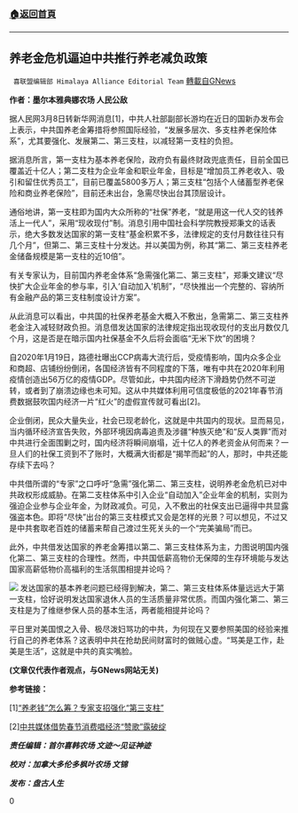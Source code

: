 ###  [:house:返回首頁](https://github.com/ourhimalayas/txt)
---

## 养老金危机逼迫中共推行养老减负政策
` 喜联盟编辑部 Himalaya Alliance Editorial Team` [轉載自GNews](https://gnews.org/zh-hans/958764/)

**作者：墨尔本雅典娜农场 人民公敌**

据人民网3月8日转新华网消息[1]，中共人社部副部长游均在近日的国新办发布会上表示，中共国养老金筹措将参照国际经验，“发展多层次、多支柱养老保险体系”，尤其要强化、发展第二、第三支柱，以减轻第一支柱的负担。

据消息所言，第一支柱为基本养老保险，政府负有最终财政兜底责任，目前全国已覆盖近十亿人；第二支柱为企业年金和职业年金，目标是“增加员工养老收入、吸引和留住优秀员工”，目前已覆盖5800多万人；第三支柱“包括个人储蓄型养老保险和商业养老保险”，目前还未出台，急需尽快出台其顶层设计。

通俗地讲，第一支柱即为国内大众所称的“社保”养老，“就是用这一代人交的钱养活上一代人”，采用“现收现付”制。消息引用中国社会科学院教授郑秉文的话表示，绝大多数发达国家的第一支柱“基金积累不多，法律规定的支付月数往往只有几个月”，但第二、第三支柱十分发达。并以美国为例，称其“第二、第三支柱养老金储备规模是第一支柱的近10倍”。

有关专家认为，目前国内养老金体系“急需强化第二、第三支柱”，郑秉文建议“尽快扩大企业年金的参与率，引入‘自动加入’机制”，“尽快推出一个完整的、容纳所有金融产品的第三支柱制度设计方案”。

从此消息可以看出，中共国的社保养老基金大概入不敷出，急需第二、第三支柱养老金注入减轻财政负担。消息借发达国家的法律规定指出现收现付的支出月数仅几个月，这是否是在暗示国内社保基金不久后将会面临“无米下炊”的困境？

自2020年1月19日，路德社曝出CCP病毒大流行后，受疫情影响，国内众多企业和商超、店铺纷纷倒闭，各国经济皆有不同程度的下落，唯有中共在2020年利用疫情创造出56万亿的疫情GDP。尽管如此，中共国内经济下滑趋势仍然不可逆转，或者到了崩溃边缘也未可知。这从中共媒体利用可信度极低的2021年春节消费数据鼓吹国内经济一片“红火”的虚假宣传就可看出[2]。

企业倒闭，民众大量失业，社会已现老龄化，这就是中共国内的现状。显而易见，当内循环经济宣告失败，外部环境因病毒追责及涉疆“种族灭绝”和“反人类罪”而对中共进行全面围剿之时，国内经济将瞬间崩塌，近十亿人的养老资金从何而来？一旦人们的社保工资到不了账时，大概满大街都是“揭竿而起”的人，那时，中共还能存续下去吗？

中共借所谓的“专家”之口呼吁“急需”强化第二、第三支柱，说明养老金危机已对中共政权形成威胁。在第二支柱体系中引入企业“自动加入”企业年金的机制，实则为强迫企业参与企业年金，为财政减负。可见，入不敷出的社保支出已逼得中共显露强盗本色。即将“尽快”出台的第三支柱模式又会是怎样的光景？可以想见，不过又是中共套取老百姓的储蓄来帮自己渡过生死关头的一个“完美骗局”而已。

此外，中共借发达国家的养老金筹措以第二、第三支柱体系为主，力图说明国内强化第二、第三支柱的合理性。然而，中共国低薪高物价无保障的生存环境能与发达国家高薪低物价高福利的生活氛围相提并论吗？


![]()![](https://gnews.org/wp-content/uploads/2021/03/image1-5.jpeg)
发达国家的基本养老问题已经得到解决，第二、第三支柱体系体量远远大于第一支柱，恰好说明发达国家退休人员的生活质量非常优质。而国内强化第二、第三支柱是为了维继参保人员的基本生活，两者能相提并论吗？

平日里对美国恨之入骨、极尽泼妇骂功的中共，为何现在又要参照美国的经验来推行自己的养老体系？这表明中共在抢劫民间财富时的做贼心虚。“骂美是工作，赴美是生活”，这就是中共的真实嘴脸。

**(文章仅代表作者观点，与GNews网站无关)**

**参考链接：**

[1][“养老钱”怎么筹？专家支招强化“第三支柱”](http://society.people.com.cn/n1/2021/0308/c1008-32045412.html)



[2][中共媒体借势春节消费唱经济“赞歌”露破绽](https://gnews.org/zh-hant/925734/)

***责任编辑：首尔喜韩农场 文迹～见证神迹***

***校对：加拿大多伦多枫叶农场 文锦***

***发布：盘古人生***

0
